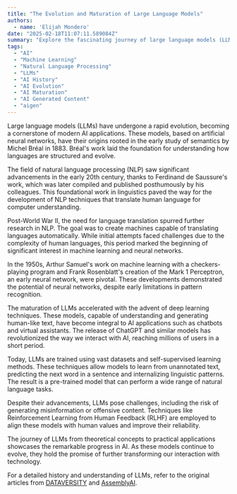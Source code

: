 ```yaml
---
title: "The Evolution and Maturation of Large Language Models"
authors:
  - name: 'Elijah Mondero'
date: "2025-02-18T11:07:11.589084Z"
summary: "Explore the fascinating journey of large language models (LLMs) from their historical roots to their current state of maturity, highlighting key developments along the way."
tags:
  - "AI"
  - "Machine Learning"
  - "Natural Language Processing"
  - "LLMs"
  - "AI History"
  - "AI Evolution"
  - "AI Maturation"
  - "AI Generated Content"
  - "aigen"
---
```


Large language models (LLMs) have undergone a rapid evolution, becoming a cornerstone of modern AI applications. These models, based on artificial neural networks, have their origins rooted in the early study of semantics by Michel Bréal in 1883. Bréal's work laid the foundation for understanding how languages are structured and evolve.

The field of natural language processing (NLP) saw significant advancements in the early 20th century, thanks to Ferdinand de Saussure's work, which was later compiled and published posthumously by his colleagues. This foundational work in linguistics paved the way for the development of NLP techniques that translate human language for computer understanding.

Post-World War II, the need for language translation spurred further research in NLP. The goal was to create machines capable of translating languages automatically. While initial attempts faced challenges due to the complexity of human languages, this period marked the beginning of significant interest in machine learning and neural networks.

In the 1950s, Arthur Samuel's work on machine learning with a checkers-playing program and Frank Rosenblatt's creation of the Mark 1 Perceptron, an early neural network, were pivotal. These developments demonstrated the potential of neural networks, despite early limitations in pattern recognition.

The maturation of LLMs accelerated with the advent of deep learning techniques. These models, capable of understanding and generating human-like text, have become integral to AI applications such as chatbots and virtual assistants. The release of ChatGPT and similar models has revolutionized the way we interact with AI, reaching millions of users in a short period.

Today, LLMs are trained using vast datasets and self-supervised learning methods. These techniques allow models to learn from unannotated text, predicting the next word in a sentence and internalizing linguistic patterns. The result is a pre-trained model that can perform a wide range of natural language tasks.

Despite their advancements, LLMs pose challenges, including the risk of generating misinformation or offensive content. Techniques like Reinforcement Learning from Human Feedback (RLHF) are employed to align these models with human values and improve their reliability.

The journey of LLMs from theoretical concepts to practical applications showcases the remarkable progress in AI. As these models continue to evolve, they hold the promise of further transforming our interaction with technology.

For a detailed history and understanding of LLMs, refer to the original articles from [DATAVERSITY](https://www.dataversity.net/a-brief-history-of-large-language-models/) and [AssemblyAI](https://www.assemblyai.com/blog/the-full-story-of-large-language-models-and-rlhf/).
